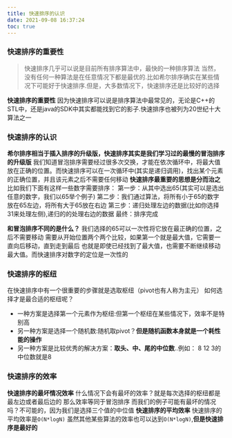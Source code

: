 ```yaml
---
title: 快速排序的认识
date: 2021-09-08 16:37:24
toc: true
---
```


### 快速排序的重要性
>快速排序几乎可以说是目前所有排序算法中，最快的一种排序算法
当然，没有任何一种算法是在任意情况下都是最优的.比如希尔排序确实在某些情况下可能好于快速排序.但是，大多数情况下，快速排序还是比较好的选择

**快速排序的重要性**
因为快速排序可以说是排序算法中最常见的，无论是C++的STL中，还是java的SDK中其实都能找到它的影子.快速排序也被列为20世纪十大算法之一

### 快速排序的认识
**希尔排序相当于插入排序的升级版，快速排序其实是我们学习过的最慢的冒泡排序的升级版**
我们知道冒泡排序需要经过很多次交换，才能在依次循环中，将最大值放在正确的位置。而快速排序可以在一次循环中(其实是递归调用)，找出某个元素的正确位置，并且该元素之后不需要任何移动
**快速排序最重要的思想是分而治之**
比如我们下面有这样一些数字需要排序：
第一步：从其中选出65(其实可以是选出任意的数字，我们以65举个例子)
第二步：我们通过算法，将所有小于65的数字放在65左边，将所有大于65放在右边
第三步：递归处理左边的数据(比如你选择31来处理左侧),递归的的处理右边的数据
最终：排序完成

**和冒泡排序不同的是什么？**
我们选择的65可以一次性将它放在最正确的位置，之后不需要移动
需要从开始位置两个两个比较，如果第一个就是最大值，它需要一直向后移动，直到走到最后
也就是即使已经找到了最大值，也需要不断继续移动最大值。而快速排序对数字的定位是一次性的

### 快速排序的枢纽
在快速排序中有一个很重要的步骤就是选取枢纽（pivot也有人称为主元）
如何选择才是最合适的枢纽呢？
* 一种方案是选择第一个元素作为枢纽:但第一个枢纽在某些情况下，效率不是特别高
* 另一种方案是选择一个随机数:随机取pivot？**但是随机函数本身就是一个耗性能的操作**
* 另一种方案是比较优秀的解决方案：**取头、中、尾的中位数**..例如： 8 12 3的中位数就是8

### 快速排序的效率
**快速排序的最坏情况效率**
什么情况下会有最坏的效率？就是每次选择的枢纽都是最左边或者最后边的
那么效率等同于冒泡排序
而我们的例子可能有最坏的情况吗？不可能的，因为我们是选择三个值的中位值
**快速排序的平均效率**
快速排序的平均效率是`O(N*logN)`
虽然其他某些算法的效率也可以达到`O(N*logN)`,**但是快速排序是最好的**

